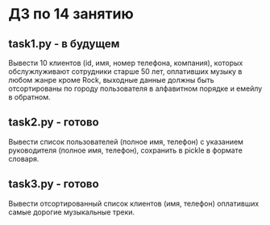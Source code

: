 # ДЗ по 14 занятию
## task1.py - в будущем
Вывести 10 клиентов (id, имя, номер телефона, компания), которых 
обслужлуживают сотрудники старше 50 лет, оплативших музыку в любом жанре 
кроме Rock, выходные данные должны быть отсортированы по городу 
пользователя в алфавитном порядке и емейлу в обратном.

## task2.py - готово
Вывести список пользователей (полное имя, телефон) с указанием 
руководителя (полное имя, телефон), сохранить в pickle в формате 
словаря.
## task3.py - готово
Вывести отсортированный список клиентов (имя, телефон) оплативших 
самые 
дорогие музыкальные треки.

